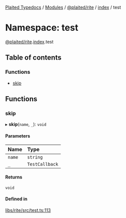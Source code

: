 [Plaited Typedocs](../README.md) / [Modules](../modules.md) / [@plaited/rite](plaited_rite.md) / [index](plaited_rite.index.md) / test

# Namespace: test

[@plaited/rite](plaited_rite.md).[index](plaited_rite.index.md).test

## Table of contents

### Functions

- [skip](plaited_rite.index.test.md#skip)

## Functions

### skip

▸ **skip**(`name`, `_`): `void`

#### Parameters

| Name | Type |
| :------ | :------ |
| `name` | `string` |
| `_` | `TestCallback` |

#### Returns

`void`

#### Defined in

[libs/rite/src/test.ts:113](https://github.com/plaited/plaited/blob/7bbcbfa/libs/rite/src/test.ts#L113)
